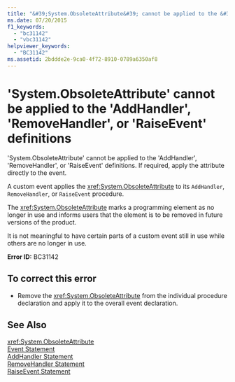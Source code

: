 ```yaml
---
title: "&#39;System.ObsoleteAttribute&#39; cannot be applied to the &#39;AddHandler&#39;, &#39;RemoveHandler&#39;, or &#39;RaiseEvent&#39; definitions"
ms.date: 07/20/2015
f1_keywords: 
  - "bc31142"
  - "vbc31142"
helpviewer_keywords: 
  - "BC31142"
ms.assetid: 2bddde2e-9ca0-4f72-8910-0789a6350af8
---
```

# &#39;System.ObsoleteAttribute&#39; cannot be applied to the &#39;AddHandler&#39;, &#39;RemoveHandler&#39;, or &#39;RaiseEvent&#39; definitions
'System.ObsoleteAttribute' cannot be applied to the 'AddHandler', 'RemoveHandler', or 'RaiseEvent' definitions. If required, apply the attribute directly to the event.  
  
 A custom event applies the <xref:System.ObsoleteAttribute> to its `AddHandler`, `RemoveHandler`, or `RaiseEvent` procedure.  
  
 The <xref:System.ObsoleteAttribute> marks a programming element as no longer in use and informs users that the element is to be removed in future versions of the product.  
  
 It is not meaningful to have certain parts of a custom event still in use while others are no longer in use.  
  
 **Error ID:** BC31142  
  
## To correct this error  
  
- Remove the <xref:System.ObsoleteAttribute> from the individual procedure declaration and apply it to the overall event declaration.  
  
## See Also  
 <xref:System.ObsoleteAttribute>  
 [Event Statement](../../visual-basic/language-reference/statements/event-statement.md)  
 [AddHandler Statement](../../visual-basic/language-reference/statements/addhandler-statement.md)  
 [RemoveHandler Statement](../../visual-basic/language-reference/statements/removehandler-statement.md)  
 [RaiseEvent Statement](../../visual-basic/language-reference/statements/raiseevent-statement.md)
